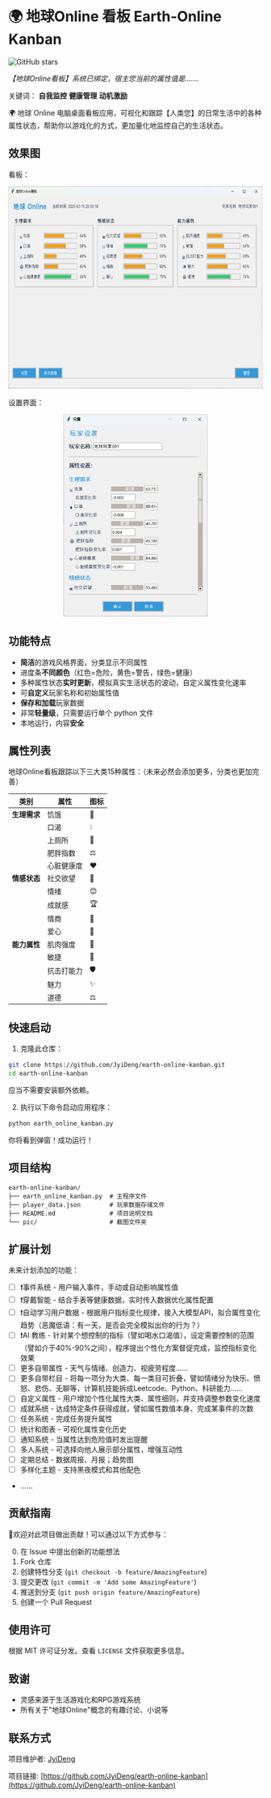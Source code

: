 # 🌍 地球Online 看板 Earth-Online Kanban

![GitHub stars](https://img.shields.io/github/stars/JyiDeng/earth-online-kanban?style=social)

<i>【地球Online看板】系统已绑定，宿主您当前的属性值是.......</i>

关键词： **自我监控** **健康管理** **动机激励**

🌍 地球 Online 电脑桌面看板应用，可视化和跟踪【人类您】的日常生活中的各种属性状态，帮助你以游戏化的方式，更加量化地监控自己的生活状态。

## 效果图

看板：

<p align="center">
  <img src="pic/Kanban.png" alt="地球Online面板截图" height="400">
</p>

设置界面：

<p align="center">
  <img src="pic/Settings.png" alt="地球Online设置界面截图" height="400">
</p>

## 功能特点

- **简洁**的游戏风格界面，分类显示不同属性
- 进度条**不同颜色**（红色=危险，黄色=警告，绿色=健康）
- 多种属性状态**实时更新**，模拟真实生活状态的波动，自定义属性变化速率
- 可**自定义**玩家名称和初始属性值
- **保存和加载**玩家数据
- 非常**轻量级**，只需要运行单个 python 文件
- 本地运行，内容**安全**

## 属性列表

地球Online看板跟踪以下三大类15种属性：（未来必然会添加更多，分类也更加完善）

| 类别 | 属性 | 图标 | 
|------|------|------|
| **生理需求** | 饥饿 | 🍔 | 
| | 口渴 | 💧 | 
| | 上厕所 | 🚽 |
| | 肥胖指数 | ⚖️ | 
| | 心脏健康度 | ❤️ | 
| **情感状态** | 社交欲望 | 👥 | 
| | 情绪 | 😊 | 
| | 成就感 | 🏆 | 
| | 情商 | 🧠 |
| | 爱心 | 💖 |
| **能力属性** | 肌肉强度 | 💪 | 
| | 敏捷 | 🏃 | 
| | 抗击打能力 | 🛡️ | 
| | 魅力 | ✨ | 
| | 道德 | ⚖️ |  

## 快速启动

1. 克隆此仓库：

```bash
git clone https://github.com/JyiDeng/earth-online-kanban.git
cd earth-online-kanban
```

应当不需要安装额外依赖。

2. 执行以下命令启动应用程序：

```bash
python earth_online_kanban.py
```

你将看到弹窗！成功运行！

## 项目结构

```
earth-online-kanban/
├── earth_online_kanban.py  # 主程序文件
├── player_data.json        # 玩家数据存储文件
├── README.md               # 项目说明文档
└── pic/                    # 截图文件夹
```

## 扩展计划

未来计划添加的功能：

- [ ] ❗事件系统 - 用户输入事件，手动或自动影响属性值
- [ ] ❗穿戴智能 - 结合手表等健康数据，实时传入数据优化属性配置
- [ ] ❗自动学习用户数据 - 根据用户指标变化规律，接入大模型API，拟合属性变化趋势（恶魔低语：有一天，是否会完全模拟出你的行为？）
- [ ] ❗AI 教练 - 针对某个想控制的指标（譬如喝水口渴值），设定需要控制的范围（譬如介于40%-90%之间），程序提出个性化方案督促完成，监控指标变化效果
- [ ] 更多自带属性 - 天气与情绪、创造力、视疲劳程度......
- [ ] 更多自带栏目 - 将每一项分为大类、每一类目可折叠，譬如情绪分为快乐、愤怒、悲伤、无聊等，计算机技能拆成Leetcode、Python、科研能力......
- [ ] 自定义属性 - 用户增加个性化属性大类、属性细则，并支持调整参数变化速度
- [ ] 成就系统 - 达成特定条件获得成就，譬如属性数值本身、完成某事件的次数
- [ ] 任务系统 - 完成任务提升属性
- [ ] 统计和图表 - 可视化属性变化历史
- [ ] 通知系统 - 当属性达到危险值时发出提醒
- [ ] 多人系统 - 可选择向他人展示部分属性，增强互动性
- [ ] 定期总结 - 数据周报、月报；趋势图
- [ ] 多样化主题 - 支持黑夜模式和其他配色
- ......

## 贡献指南

🥰欢迎对此项目做出贡献！可以通过以下方式参与：

0. 在 Issue 中提出创新的功能想法
1. Fork 仓库
2. 创建特性分支 (`git checkout -b feature/AmazingFeature`)
3. 提交更改 (`git commit -m 'Add some AmazingFeature'`)
4. 推送到分支 (`git push origin feature/AmazingFeature`)
5. 创建一个 Pull Request

## 使用许可

根据 MIT 许可证分发。查看 `LICENSE` 文件获取更多信息。

## 致谢

- 灵感来源于生活游戏化和RPG游戏系统
- 所有关于"地球Online"概念的有趣讨论、小说等

## 联系方式

项目维护者: [JyiDeng](https://github.com/JyiDeng)

项目链接: [https://github.com/JyiDeng/earth-online-kanban](https://github.com/JyiDeng/earth-online-kanban) 
